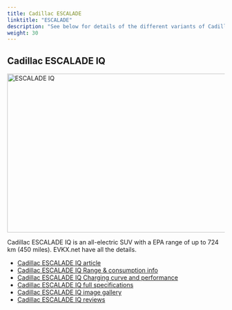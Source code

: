 ```yaml
---
title: Cadillac ESCALADE
linktitle: "ESCALADE"
description: "See below for details of the different variants of Cadillac ESCALADE"
weight: 30
---
```

## Cadillac ESCALADE IQ

<a href="/models/cadillac/escalade/escalade_iq/"><img src="https://media.evkx.net/multimedia/models/cadillac/escalade/escalade_iq/main_1_st.jpg" width="800" height="368" alt="ESCALADE IQ" ></a>

Cadillac ESCALADE IQ is an all-electric SUV with a EPA range of up to 724 km (450 miles). EVKX.net have all the details. 

- [Cadillac ESCALADE IQ article](/models/cadillac/escalade/escalade_iq/)
- [Cadillac ESCALADE IQ Range & consumption info](/models/cadillac/escalade/escalade_iq/rangeandconsumption)
- [Cadillac ESCALADE IQ Charging curve and performance](/models/cadillac/escalade/escalade_iq/chargingcurve)
- [Cadillac ESCALADE IQ full specifications](/models/cadillac/escalade/escalade_iq/specifications)
- [Cadillac ESCALADE IQ image gallery](/models/cadillac/escalade/escalade_iq/gallery)
- [Cadillac ESCALADE IQ reviews](/models/cadillac/escalade/escalade_iq/reviews)

